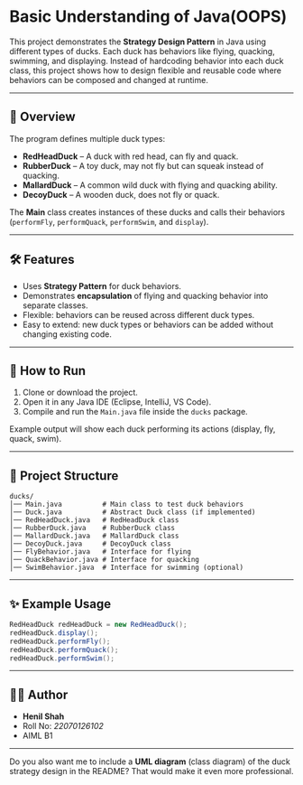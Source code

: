 # Basic Understanding of Java(OOPS) 


This project demonstrates the **Strategy Design Pattern** in Java using different types of ducks. Each duck has behaviors like flying, quacking, swimming, and displaying. Instead of hardcoding behavior into each duck class, this project shows how to design flexible and reusable code where behaviors can be composed and changed at runtime.

---

## 📖 Overview

The program defines multiple duck types:

* **RedHeadDuck** – A duck with red head, can fly and quack.
* **RubberDuck** – A toy duck, may not fly but can squeak instead of quacking.
* **MallardDuck** – A common wild duck with flying and quacking ability.
* **DecoyDuck** – A wooden duck, does not fly or quack.

The **Main** class creates instances of these ducks and calls their behaviors (`performFly`, `performQuack`, `performSwim`, and `display`).

---

## 🛠 Features

* Uses **Strategy Pattern** for duck behaviors.
* Demonstrates **encapsulation** of flying and quacking behavior into separate classes.
* Flexible: behaviors can be reused across different duck types.
* Easy to extend: new duck types or behaviors can be added without changing existing code.

---

## 🚀 How to Run

1. Clone or download the project.
2. Open it in any Java IDE (Eclipse, IntelliJ, VS Code).
3. Compile and run the `Main.java` file inside the `ducks` package.

Example output will show each duck performing its actions (display, fly, quack, swim).

---

## 📂 Project Structure

```
ducks/
│── Main.java          # Main class to test duck behaviors
│── Duck.java          # Abstract Duck class (if implemented)
│── RedHeadDuck.java   # RedHeadDuck class
│── RubberDuck.java    # RubberDuck class
│── MallardDuck.java   # MallardDuck class
│── DecoyDuck.java     # DecoyDuck class
│── FlyBehavior.java   # Interface for flying
│── QuackBehavior.java # Interface for quacking
│── SwimBehavior.java  # Interface for swimming (optional)
```

---

## ✨ Example Usage

```java
RedHeadDuck redHeadDuck = new RedHeadDuck();
redHeadDuck.display();
redHeadDuck.performFly();
redHeadDuck.performQuack();
redHeadDuck.performSwim();
```

---

## 👨‍💻 Author

* **Henil Shah**
* Roll No: *22070126102*
* AIML B1

---

Do you also want me to include a **UML diagram** (class diagram) of the duck strategy design in the README? That would make it even more professional.
